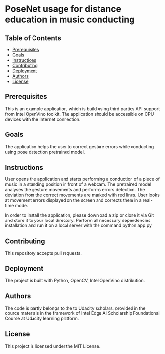 # PoseNet usage for distance education in music conducting

## Table of Contents

* [Prerequisites](#prerequisites)
* [Goals](#goals)
* [Instructions](#instructions)
* [Contributing](#contributing)
* [Deployment](#deployment)
* [Authors](#authors)
* [License](#license)


## Prerequisites

This is an example application, which is build using third parties API support from Intel OpenVino toolkit. The application should be accessible on CPU devices with the Internet connection.

## Goals

The application helps the user to correct gesture errors while conducting using pose detection pretrained model.

## Instructions

User opens the application and starts performing a conduction of a piece of music in a standing position in front of a webcam. The pretrained model analyses the gesture movements and performs errors detection. The deviation from the correct movements are marked with red lines. User looks at movement errors displayed on the screen and corrects them in a real-time mode.

In order to install the application, please download a zip or clone it via Git and store it to your local directory. Perform all necessary dependencies installation and run it on a local server with the command python app.py

## Contributing

This repository accepts pull requests.

## Deployment

The project is built with Python, OpenCV, Intel OpenVino distribution.

## Authors

The code is partly belongs to the to Udacity scholars, provided in the cource materials in the framework of Intel Edge AI Scholarship Foundational Course at Udacity learning platform.

## License

This project is licensed under the MIT License.

